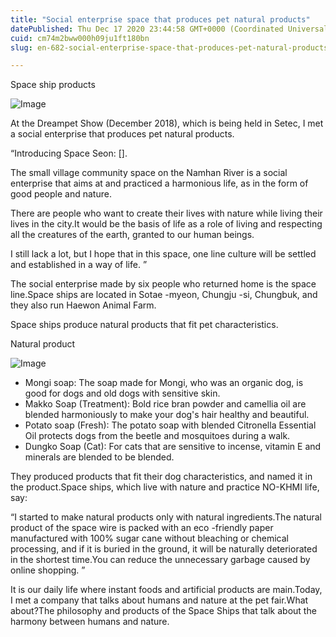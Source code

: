 ```yaml
---
title: "Social enterprise space that produces pet natural products"
datePublished: Thu Dec 17 2020 23:44:58 GMT+0000 (Coordinated Universal Time)
cuid: cm74m2bww000h09ju1ft180bn
slug: en-682-social-enterprise-space-that-produces-pet-natural-products

---
```



Space ship products

![Image](https://cdn.hashnode.com/res/hashnode/image/upload/v1739528007427/22592edf-0f1c-428d-845e-e149b61a8c2c.jpeg)

At the Dreampet Show (December 2018), which is being held in Setec, I met a social enterprise that produces pet natural products.

“Introducing Space Seon: [].

The small village community space on the Namhan River is a social enterprise that aims at and practiced a harmonious life, as in the form of good people and nature.

There are people who want to create their lives with nature while living their lives in the city.It would be the basis of life as a role of living and respecting all the creatures of the earth, granted to our human beings.

I still lack a lot, but I hope that in this space, one line culture will be settled and established in a way of life. ”

The social enterprise made by six people who returned home is the space line.Space ships are located in Sotae -myeon, Chungju -si, Chungbuk, and they also run Haewon Animal Farm.

Space ships produce natural products that fit pet characteristics.

Natural product

![Image](https://cdn.hashnode.com/res/hashnode/image/upload/v1739528009612/2c05a55b-39b6-4bf7-b05c-3df4495129a7.jpeg)

- Mongi soap: The soap made for Mongi, who was an organic dog, is good for dogs and old dogs with sensitive skin.
- Makko Soap (Treatment): Bold rice bran powder and camellia oil are blended harmoniously to make your dog's hair healthy and beautiful.
- Potato soap (Fresh): The potato soap with blended Citronella Essential Oil protects dogs from the beetle and mosquitoes during a walk.
- Dungko Soap (Cat): For cats that are sensitive to incense, vitamin E and minerals are blended to be blended.

They produced products that fit their dog characteristics, and named it in the product.Space ships, which live with nature and practice NO-KHMI life, say:

“I started to make natural products only with natural ingredients.The natural product of the space wire is packed with an eco -friendly paper manufactured with 100% sugar cane without bleaching or chemical processing, and if it is buried in the ground, it will be naturally deteriorated in the shortest time.You can reduce the unnecessary garbage caused by online shopping. ”

It is our daily life where instant foods and artificial products are main.Today, I met a company that talks about humans and nature at the pet fair.What about?The philosophy and products of the Space Ships that talk about the harmony between humans and nature.